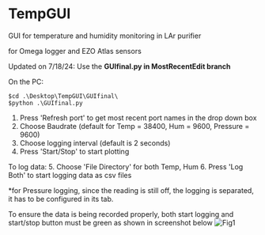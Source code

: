 # TempGUI
GUI for temperature and humidity monitoring in LAr purifier

for Omega logger and EZO Atlas sensors

Updated on 7/18/24: Use the **GUIfinal.py in MostRecentEdit branch**

On the PC:
```
$cd .\Desktop\TempGUI\GUIfinal\
$python .\GUIfinal.py
```



1. Press 'Refresh port' to get most recent port names in the drop down box
2. Choose Baudrate (default for Temp = 38400, Hum = 9600, Pressure = 9600)
3. Choose logging interval (default is 2 seconds)
4. Press 'Start/Stop' to start plotting

To log data:
5. Choose 'File Directory' for both Temp, Hum
6. Press 'Log Both' to start logging data as csv files

*for Pressure logging, since the reading is still off, the logging is separated, it has to be configured in its tab.


To ensure the data is being recorded properly, both start logging and start/stop button must be green as shown in screenshot below
![Fig1](https://github.com/IseeJ/TempGUI/blob/MostRecentEdit/GUI.png?raw=true)
